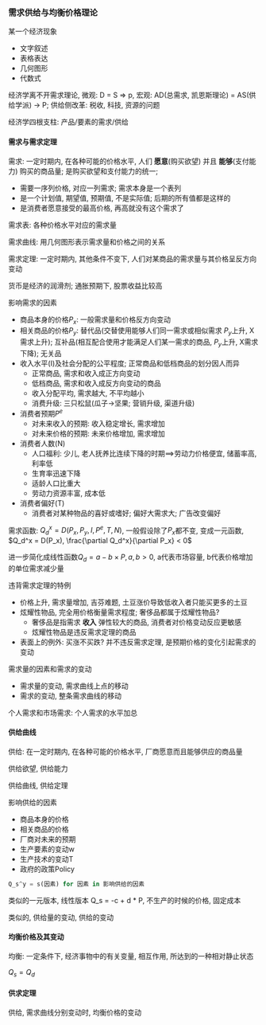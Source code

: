 ### 需求供给与均衡价格理论

某一个经济现象
- 文字叙述
- 表格表达
- 几何图形
- 代数式

经济学离不开需求理论, 微观: D = S => p, 宏观: AD(总需求, 凯恩斯理论) = AS(供给学派) -> P; 供给侧改革: 税收, 科技, 资源的问题

经济学四根支柱: 产品/要素的需求/供给

#### 需求与需求定理

需求: 一定时期内, 在各种可能的价格水平, 人们 **愿意**(购买欲望) 并且 **能够**(支付能力) 购买的商品量; 是购买欲望和支付能力的统一;

- 需要一序列价格, 对应一列需求; 需求本身是一个表列
- 是一个计划值, 期望值, 预期值, 不是实际值; 后期的所有值都是这样的
- 是消费者愿意接受的最高价格, 再高就没有这个需求了

需求表: 各种价格水平对应的需求量

需求曲线: 用几何图形表示需求量和价格之间的关系

需求定理: 一定时期内, 其他条件不变下, 人们对某商品的需求量与其价格呈反方向变动

货币是经济的润滑剂; 通胀预期下, 股票收益比较高

影响需求的因素
- 商品本身的价格$P_{x}$: 一般需求量和价格反方向变动
- 相关商品的价格$P_{y}$: 替代品(交替使用能够人们同一需求或相似需求 $P_{y}$上升, X需求上升); 互补品(相互配合使用才能满足人们某一需求的商品, $P_{y}$上升, X需求下降); 无关品
- 收入水平(I)及社会分配的公平程度; 正常商品和低档商品的划分因人而异
    - 正常商品, 需求和收入成正方向变动
    - 低档商品, 需求和收入成反方向变动的商品
    - 收入分配平均, 需求越大, 不平均越小
    - 消费升级: 三只松鼠(瓜子->坚果; 营销升级, 渠道升级)
- 消费者预期$P^{e}$
    - 对未来收入的预期: 收入稳定增长, 需求增加
    - 对未来价格的预期: 未来价格增加, 需求增加
- 消费者人数(N)
    - 人口福利: 少儿, 老人抚养比连续下降的时期==>劳动力价格便宜, 储蓄率高, 利率低
    - 生育率迅速下降
    - 适龄人口比重大
    - 劳动力资源丰富, 成本低
- 消费者偏好(T)
    - 消费者对某种物品的喜好或嗜好; 偏好大需求大; 广告改变偏好

需求函数: $Q_d^x = D(P_x, P_y, I, P^e, T, N)$, 一般假设除了$P_x$都不变, 变成一元函数, $Q_d^x = D(P_x), \frac{\partial Q_d^x}{\partial P_x} < 0$

进一步简化成线性函数$Q_d = a - b \times P, a, b > 0$, a代表市场容量, b代表价格增加的单位需求减少量

违背需求定理的特例
- 价格上升, 需求量增加, 吉芬难题, 土豆涨价导致低收入者只能买更多的土豆
- 炫耀性物品, 完全用价格衡量需求程度; 奢侈品都属于炫耀性物品?
    - 奢侈品是指需求 **收入** 弹性较大的商品, 消费者对价格变动反应更敏感
    - 炫耀性物品是违反需求定理的商品
- 表面上的例外: 买涨不买跌? 并不违反需求定理, 是预期价格的变化引起需求的变动

需求量的因素和需求的变动
- 需求量的变动, 需求曲线上点的移动
- 需求的变动, 整条需求曲线的移动

个人需求和市场需求: 个人需求的水平加总

#### 供给曲线

供给: 在一定时期内, 在各种可能的价格水平, 厂商愿意而且能够供应的商品量

供给欲望, 供给能力

供给曲线, 供给定理

影响供给的因素
- 商品本身的价格
- 相关商品的价格
- 厂商对未来的预期
- 生产要素的变动w
- 生产技术的变动T
- 政府的政策Policy

```python
Q_s^y = s(因素) for 因素 in 影响供给的因素
```

类似的一元版本, 线性版本 Q_s = -c + d * P, 不生产的时候的价格, 固定成本

类似的, 供给量的变动, 供给的变动

#### 均衡价格及其变动

均衡: 一定条件下, 经济事物中的有关变量, 相互作用, 所达到的一种相对静止状态

$Q_s = Q_d$

#### 供求定理

供给, 需求曲线分别变动时, 均衡价格的变动
